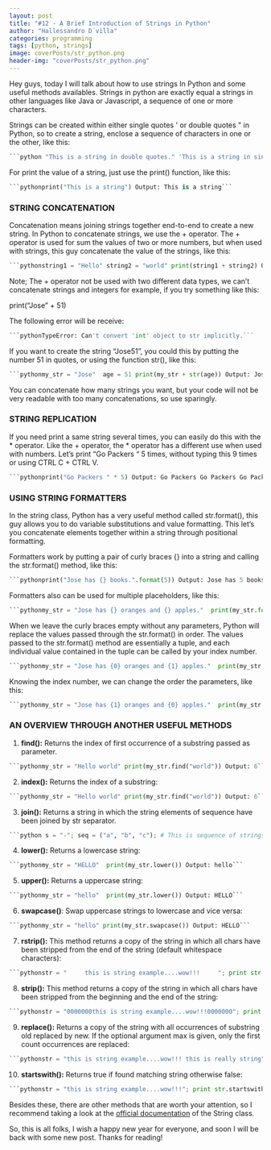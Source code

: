 ```yaml
---
layout: post
title: "#12 - A Brief Introduction of Strings in Python"
author: "Hallessandro D´villa"
categories: programming
tags: [python, strings]
image: coverPosts/str_python.png
header-img: "coverPosts/str_python.png"
---
```

Hey guys, today I will talk about how to use strings In Python and some useful methods availables. Strings in python are exactly equal a strings in other languages like Java or Javascript, a sequence of one or more characters. 

Strings can be created within either single quotes ' or double quotes " in Python, so to create a string, enclose a sequence of characters in one or the other, like this: 

```python
​```python "This is a string in double quotes." 'This is a string in single quotes.'```
```

For print the value of a string, just use the print() function, like this: 

```python
​```pythonprint("This is a string") Output: This is a string```
```

### STRING CONCATENATION

Concatenation means joining strings together end-to-end to create a new string. In Python to concatenate strings, we use the + operator. The + operator is used for sum the values of two or more numbers, but when used with strings, this guy concatenate the value of the strings, like this: 

```python
​```pythonstring1 = "Hello" string2 = "world" print(string1 + string2) Output: Hello world```
```

Note; The + operator not be used with two different data types, we can’t concatenate strings and integers for example, if you try something like this: 

 print(“Jose” + 51)

The following error will be receive: 

```python
​```pythonTypeError: Can't convert 'int' object to str implicitly.``` 
```

If you want to create the string “Jose51”, you could this by putting the number 51 in quotes, or using the function str(), like this: 

```python
​```pythonmy_str = "Jose"  age = 51 print(my_str + str(age)) Output: Jose51```
```

You can concatenate how many strings you want, but your code will not be very readable with too many concatenations, so use sparingly.

### STRING REPLICATION

If you need print a same string several times, you can easily do this with the * operator. Like the + operator, the * operator has a different use when used with numbers. Let’s print “Go Packers “ 5 times, without typing this 9 times or using CTRL C + CTRL V. 

```python
​```pythonprint("Go Packers " * 5) Output: Go Packers Go Packers Go Packers Go Packers Go Packers```
```

### USING STRING FORMATTERS

In the string class, Python has a very useful method called str.format(), this guy allows you to do variable substitutions and value formatting. This let’s you concatenate elements together within a string through positional formatting. 

Formatters work by putting a pair of curly braces {} into a string and calling the str.format() method, like this:

```python
​```pythonprint("Jose has {} books.".format(5)) Output: Jose has 5 books.``` 
```

Formatters also can be used for multiple placeholders, like this: 

```python
​```pythonmy_str = "Jose has {} oranges and {} apples."  print(my_str.format(5,3)) Output: Jose has 5 oranges and 3 apples.``` 
```

When we leave the curly braces empty without any parameters, Python will replace the values passed through the str.format() in order. The values passed to the str.format() method are essentially a tuple, and each individual value contained in the tuple can be called by your index number. 

```python
​```pythonmy_str = "Jose has {0} oranges and {1} apples."  print(my_str.format(5,3)) Output: Jose has 5 oranges and 3 apples.``` 
```

Knowing the index number, we can change the order the parameters, like this: 

```python
​```pythonmy_str = "Jose has {1} oranges and {0} apples."  print(my_str.format(5,3)) Output: Jose has 3 oranges and 5 apples. ```
```

### AN OVERVIEW THROUGH ANOTHER USEFUL METHODS

1. **find():** Returns the index of first occurrence of a substring passed as parameter.

```python
​```pythonmy_str = "Hello world" print(my_str.find("world")) Output: 6```
```

2.  **index():** Returns the index of a substring: 

```python
​```pythonmy_str = "Hello world" print(my_str.find("world")) Output: 6```
```

3. **join():** Returns a string in which the string elements of sequence have been joined by str separator.

```python
​```python s = "-"; seq = ("a", "b", "c"); # This is sequence of strings. print s.join( seq ) Output: a-b-c```
```

4. **lower():** Returns a lowercase string: 

```python
​```pythonmy_str = "HELLO"  print(my_str.lower()) Output: hello```
```

5. **upper():** Returns a uppercase string: 

```python
​```pythonmy_str = "hello"  print(my_str.lower()) Output: HELLO```
```

6. **swapcase()**: Swap uppercase strings to lowercase and vice versa: 

```python
​```pythonmy_str = "hello" print(my_str.swapcase()) Output: HELLO```
```

7. **rstrip():** This method returns a copy of the string in which all chars have been stripped from the end of the string (default whitespace characters): 

```python
​```pythonstr = "     this is string example....wow!!!     "; print str.rstrip() Output: this is string example....wow!!!  str = "88888888this is string example....wow!!!8888888"; print str.rstrip('8') Output: 88888888this is string example....wow!!!```
```

8. **strip():** This method returns a copy of the string in which all chars have been stripped from the beginning and the end of the string:

```python
​```pythonstr = "0000000this is string example....wow!!!0000000"; print str.strip('0') Output: this is string example....wow!!!```
```

9. **replace():** Returns a copy of the string with all occurrences of substring old replaced by new. If the optional argument max is given, only the first count occurrences are replaced:

```python
​```pythonstr = "this is string example....wow!!! this is really string" print str.replace("is", "was") Output: thwas was string example....wow!!! thwas was really string print str.replace("is", "was", 3) Output: thwas was string example....wow!!! thwas is really string```
```

10. **startswith():** Returns true if found matching string otherwise false:

```python
​```pythonstr = "this is string example....wow!!!"; print str.startswith( 'this' ) Output: True print str.startswith( 'is', 2, 4 ) Output: True print str.startswith( 'this', 2, 4 ) Output: False```
```

Besides these, there are other methods that are worth your attention, so I recommend taking a look at the [official documentation](https://docs.python.org/2/library/string.html) of the String class.

So, this is all folks, I wish a happy new year for everyone, and soon I will be back with some new post. Thanks for reading!